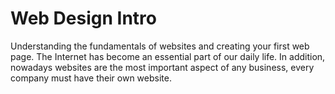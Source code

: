 # Web Design Intro

Understanding the fundamentals of websites and creating your first web page. The Internet has become an essential part of our daily life. In addition, nowadays websites are the most important aspect of any business, every company must have their own website.

